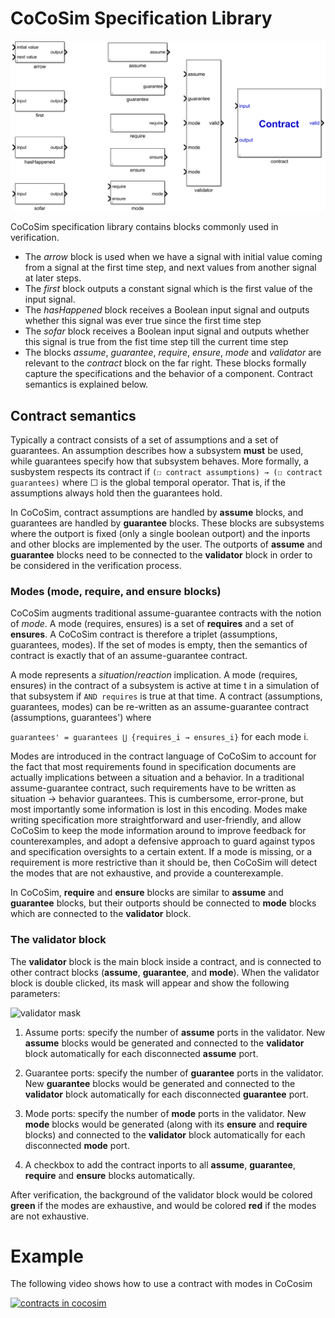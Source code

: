 # CoCoSim Specification Library

![Kind Library](https://github.com/coco-team/cocoSim2/blob/master/doc/images/kindLibrary.png)

CoCoSim specification library contains blocks commonly used in verification. 

+ The *arrow* block is used when we have a signal with initial value coming from a signal at the first time step, and next values from another signal at later steps. 
+ The *first* block outputs a constant signal which is the first value of the input signal. 
+ The *hasHappened* block receives a Boolean input signal and outputs whether this signal was ever true since the first time step
+ The *sofar* block receives a Boolean input signal and outputs whether this signal is true from the fist time step till the current time step
+ The blocks *assume*, *guarantee*, *require*, *ensure*, *mode* and *validator* are relevant to the *contract* block on the far right. These blocks formally capture the specifications and the behavior of a component. Contract semantics is explained below. 

## Contract semantics

Typically a contract consists of a set of assumptions and a set of guarantees. An assumption describes how a subsystem **must** be used, while guarantees specify how that subsystem behaves. More formally, a susbystem respects its contract if 
```(☐ contract assumptions) → (☐ contract guarantees)``` where ☐ is the global temporal operator. That is, if the assumptions always hold then the guarantees hold. 

In CoCoSim, contract assumptions are handled by **assume** blocks, and guarantees are handled by **guarantee** blocks. These blocks are subsystems where the outport is fixed (only a single boolean outport) and the inports and other blocks are implemented by the user. The outports of **assume** and **guarantee** blocks need to be connected to the **validator** block in order to be considered in the verification process. 

### Modes (mode, require, and ensure blocks)

CoCoSim augments traditional assume-guarantee contracts with the notion of *mode*. A mode (requires, ensures) is a set of **requires** and a set of **ensures**. A CoCoSim contract is therefore a triplet (assumptions, guarantees, modes). If the set of modes is empty, then the semantics of contract is exactly that of an assume-guarantee contract. 

A mode represents a *situation*/*reaction* implication. A mode (requires, ensures) in the contract of a subsystem is active at time t in a simulation of that subsystem if ```AND requires``` is true at that time. A contract (assumptions, guarantees, modes) can be re-written as an assume-guarantee contract (assumptions, guarantees') where 

```guarantees' = guarantees ⋃ {requires_i → ensures_i}``` for each mode i. 

Modes are introduced in the contract language of CoCoSim to account for the fact that most requirements found in specification documents are actually implications between a situation and a behavior. In a traditional assume-guarantee contract, such requirements have to be written as situation → behavior guarantees. This is cumbersome, error-prone, but most importantly some information is lost in this encoding. Modes make writing specification more straightforward and user-friendly, and allow CoCoSim to keep the mode information around to improve feedback for counterexamples, and adopt a defensive approach to guard against typos and specification oversights to a certain extent.  If a mode is missing, or a requirement is more restrictive than it should be, then CoCoSim will detect the modes that are not exhaustive, and provide a counterexample.

In CoCoSim, **require** and **ensure** blocks are similar to **assume** and **guarantee** blocks, but their outports should be connected to **mode** blocks which are connected to the **validator** block. 

### The validator block

The **validator** block is the main block inside a contract, and is connected to other contract blocks (**assume**, **guarantee**, and **mode**). When the validator block is double clicked, its mask will appear and show the following parameters:

![validator mask](https://github.com/coco-team/cocoSim2/blob/master/doc/images/validatorMask.png)

1. Assume ports: specify the number of **assume** ports in the validator. New **assume** blocks would be generated and connected to the **validator** block automatically for each disconnected **assume** port. 

2. Guarantee ports: specify the number of **guarantee** ports in the validator. New **guarantee** blocks would be generated and connected to the **validator** block automatically for each disconnected **guarantee** port. 

3. Mode ports: specify the number of **mode** ports in the validator. New **mode** blocks would be generated (along with its **ensure** and **require** blocks) and connected to the **validator** block automatically for each disconnected **mode** port. 

4. A checkbox to add the contract inports to all **assume**,  **guarantee**, **require** and **ensure** blocks automatically. 

After verification, the background of the validator block would be colored **green** if the modes are exhaustive, and would be colored **red** if the modes are not exhaustive. 

# Example

The following video shows how to use a contract with modes in CoCosim

[![contracts in cocosim](https://github.com/coco-team/cocoSim2/blob/master/doc/images/2_contracts_simulink.png)](https://coco-team.github.io/cocosim/videos/2_contracts_simulink.mp4)
